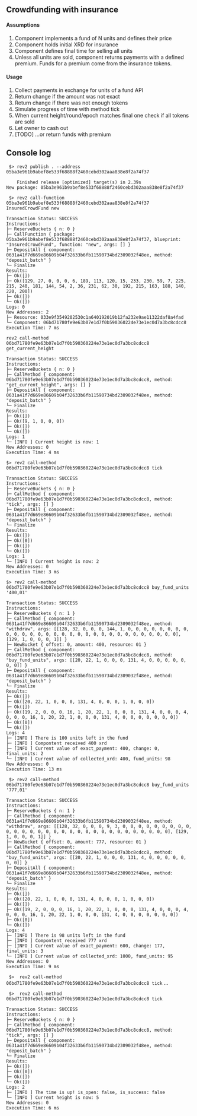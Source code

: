 ## Crowdfunding with insurance

#### Assumptions
1. Component implements a fund of N units and defines their price
2. Component holds initial XRD for insurance
3. Component defines final time for selling all units
4. Unless all units are sold, component returns payments with a defined premium. Funds for a premium come from the insurance tokens.

#### Usage
1. Collect payments in exchange for units of a fund API
2. Return change if the amount was not exact
3. Return change if there was not enough tokens
4. Simulate progress of time with method tick
5. When current height/round/epoch matches final one check if all tokens are sold
6. Let owner to cash out 
7. [TODO] ...or return funds with premium 

## Console log

` $> rev2 publish . --address 05ba3e961b9abef8e533f68888f2460cebd302aaa838e8f2a74f37`
```
    Finished release [optimized] target(s) in 2.39s
New package: 05ba3e961b9abef8e533f68888f2460cebd302aaa838e8f2a74f37
```
` $> rev2 call-function 05ba3e961b9abef8e533f68888f2460cebd302aaa838e8f2a74f37 InsuredCrowdFund new`

```
Transaction Status: SUCCESS
Instructions:
├─ ReserveBuckets { n: 0 }
├─ CallFunction { package: 05ba3e961b9abef8e533f68888f2460cebd302aaa838e8f2a74f37, blueprint: "InsuredCrowdFund", function: "new", args: [] }
├─ DepositAll { component: 0631a41f7d669e86609b04f32633b6fb11590734bd2309032f48ee, method: "deposit_batch" }
└─ Finalize
Results:
├─ Ok([])
├─ Ok([129, 27, 0, 0, 0, 6, 189, 113, 120, 15, 233, 230, 59, 7, 225, 215, 240, 181, 144, 54, 2, 36, 231, 62, 30, 192, 215, 163, 188, 140, 220, 200])
├─ Ok([])
└─ Ok([])
Logs: 0
New Addresses: 2
├─ Resource: 033e9f3549202530c1a640192019b12fa232e9ae11322daf8a4fad
└─ Component: 06bd71780fe9e63b07e1d7f0b590360224e73e1ec0d7a3bc8cdcc8
Execution Time: 7 ms
```

`rev2 call-method 06bd71780fe9e63b07e1d7f0b590360224e73e1ec0d7a3bc8cdcc8 get_current_height`

```
Transaction Status: SUCCESS
Instructions:
├─ ReserveBuckets { n: 0 }
├─ CallMethod { component: 06bd71780fe9e63b07e1d7f0b590360224e73e1ec0d7a3bc8cdcc8, method: "get_current_height", args: [] }
├─ DepositAll { component: 0631a41f7d669e86609b04f32633b6fb11590734bd2309032f48ee, method: "deposit_batch" }
└─ Finalize
Results:
├─ Ok([])
├─ Ok([9, 1, 0, 0, 0])
├─ Ok([])
└─ Ok([])
Logs: 1
└─ [INFO ] Current height is now: 1
New Addresses: 0
Execution Time: 4 ms
```

`$> rev2 call-method 06bd71780fe9e63b07e1d7f0b590360224e73e1ec0d7a3bc8cdcc8 tick`

```
Transaction Status: SUCCESS
Instructions:
├─ ReserveBuckets { n: 0 }
├─ CallMethod { component: 06bd71780fe9e63b07e1d7f0b590360224e73e1ec0d7a3bc8cdcc8, method: "tick", args: [] }
├─ DepositAll { component: 0631a41f7d669e86609b04f32633b6fb11590734bd2309032f48ee, method: "deposit_batch" }
└─ Finalize
Results:
├─ Ok([])
├─ Ok([0])
├─ Ok([])
└─ Ok([])
Logs: 1
└─ [INFO ] Current height is now: 2
New Addresses: 0
Execution Time: 3 ms

```

`$> rev2 call-method 06bd71780fe9e63b07e1d7f0b590360224e73e1ec0d7a3bc8cdcc8 buy_fund_units '400,01'`

```
Transaction Status: SUCCESS
Instructions:
├─ ReserveBuckets { n: 1 }
├─ CallMethod { component: 0631a41f7d669e86609b04f32633b6fb11590734bd2309032f48ee, method: "withdraw", args: [[128, 32, 0, 0, 0, 144, 1, 0, 0, 0, 0, 0, 0, 0, 0, 0, 0, 0, 0, 0, 0, 0, 0, 0, 0, 0, 0, 0, 0, 0, 0, 0, 0, 0, 0, 0, 0], [129, 1, 0, 0, 0, 1]] }
├─ NewBucket { offset: 0, amount: 400, resource: 01 }
├─ CallMethod { component: 06bd71780fe9e63b07e1d7f0b590360224e73e1ec0d7a3bc8cdcc8, method: "buy_fund_units", args: [[20, 22, 1, 0, 0, 0, 131, 4, 0, 0, 0, 0, 0, 0, 0]] }
├─ DepositAll { component: 0631a41f7d669e86609b04f32633b6fb11590734bd2309032f48ee, method: "deposit_batch" }
└─ Finalize
Results:
├─ Ok([])
├─ Ok([20, 22, 1, 0, 0, 0, 131, 4, 0, 0, 0, 1, 0, 0, 0])
├─ Ok([])
├─ Ok([19, 2, 0, 0, 0, 16, 1, 20, 22, 1, 0, 0, 0, 131, 4, 0, 0, 0, 4, 0, 0, 0, 16, 1, 20, 22, 1, 0, 0, 0, 131, 4, 0, 0, 0, 0, 0, 0, 0])
├─ Ok([0])
└─ Ok([])
Logs: 4
├─ [INFO ] There is 100 units left in the fund
├─ [INFO ] Compontent received 400 xrd
├─ [INFO ] Current value of exact_payment: 400, change: 0, final_units: 2
└─ [INFO ] Current value of collected_xrd: 400, fund_units: 98
New Addresses: 0
Execution Time: 13 ms
```

` $> rev2 call-method 06bd71780fe9e63b07e1d7f0b590360224e73e1ec0d7a3bc8cdcc8 buy_fund_units '777,01'`

```
Transaction Status: SUCCESS
Instructions:
├─ ReserveBuckets { n: 1 }
├─ CallMethod { component: 0631a41f7d669e86609b04f32633b6fb11590734bd2309032f48ee, method: "withdraw", args: [[128, 32, 0, 0, 0, 9, 3, 0, 0, 0, 0, 0, 0, 0, 0, 0, 0, 0, 0, 0, 0, 0, 0, 0, 0, 0, 0, 0, 0, 0, 0, 0, 0, 0, 0, 0, 0], [129, 1, 0, 0, 0, 1]] }
├─ NewBucket { offset: 0, amount: 777, resource: 01 }
├─ CallMethod { component: 06bd71780fe9e63b07e1d7f0b590360224e73e1ec0d7a3bc8cdcc8, method: "buy_fund_units", args: [[20, 22, 1, 0, 0, 0, 131, 4, 0, 0, 0, 0, 0, 0, 0]] }
├─ DepositAll { component: 0631a41f7d669e86609b04f32633b6fb11590734bd2309032f48ee, method: "deposit_batch" }
└─ Finalize
Results:
├─ Ok([])
├─ Ok([20, 22, 1, 0, 0, 0, 131, 4, 0, 0, 0, 1, 0, 0, 0])
├─ Ok([])
├─ Ok([19, 2, 0, 0, 0, 16, 1, 20, 22, 1, 0, 0, 0, 131, 4, 0, 0, 0, 4, 0, 0, 0, 16, 1, 20, 22, 1, 0, 0, 0, 131, 4, 0, 0, 0, 0, 0, 0, 0])
├─ Ok([0])
└─ Ok([])
Logs: 4
├─ [INFO ] There is 98 units left in the fund
├─ [INFO ] Compontent received 777 xrd
├─ [INFO ] Current value of exact_payment: 600, change: 177, final_units: 3
└─ [INFO ] Current value of collected_xrd: 1000, fund_units: 95
New Addresses: 0
Execution Time: 9 ms
```

` $>  rev2 call-method 06bd71780fe9e63b07e1d7f0b590360224e73e1ec0d7a3bc8cdcc8 tick`
...

` $>  rev2 call-method 06bd71780fe9e63b07e1d7f0b590360224e73e1ec0d7a3bc8cdcc8 tick`

```
Transaction Status: SUCCESS
Instructions:
├─ ReserveBuckets { n: 0 }
├─ CallMethod { component: 06bd71780fe9e63b07e1d7f0b590360224e73e1ec0d7a3bc8cdcc8, method: "tick", args: [] }
├─ DepositAll { component: 0631a41f7d669e86609b04f32633b6fb11590734bd2309032f48ee, method: "deposit_batch" }
└─ Finalize
Results:
├─ Ok([])
├─ Ok([0])
├─ Ok([])
└─ Ok([])
Logs: 2
├─ [INFO ] The time is up! is_open: false, is_success: false
└─ [INFO ] Current height is now: 5
New Addresses: 0
Execution Time: 6 ms
```


